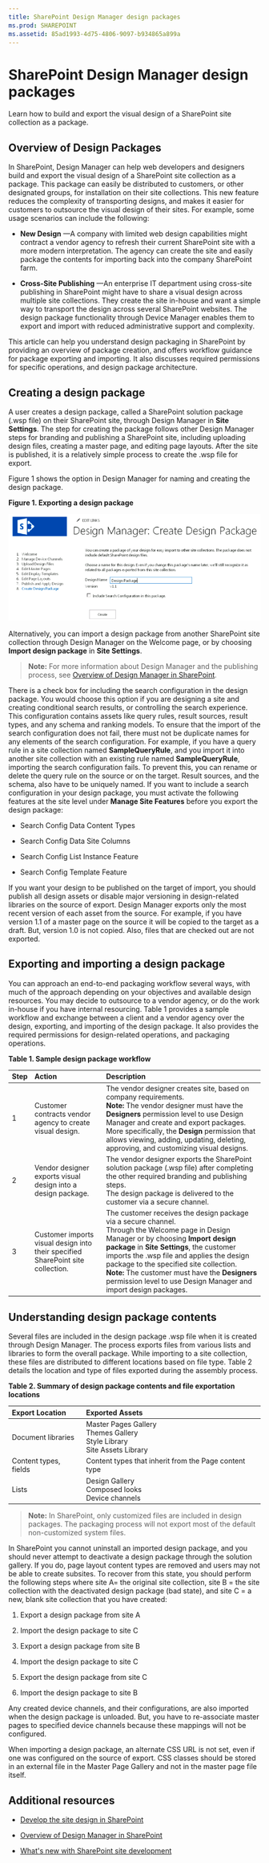 ```yaml
---
title: SharePoint Design Manager design packages
ms.prod: SHAREPOINT
ms.assetid: 85ad1993-4d75-4806-9097-b934865a899a
---
```




# SharePoint Design Manager design packages
Learn how to build and export the visual design of a SharePoint site collection as a package.
## Overview of Design Packages
<a name="int"> </a>

In SharePoint, Design Manager can help web developers and designers build and export the visual design of a SharePoint site collection as a package. This package can easily be distributed to customers, or other designated groups, for installation on their site collections. This new feature reduces the complexity of transporting designs, and makes it easier for customers to outsource the visual design of their sites. For example, some usage scenarios can include the following:
  
    
    

- **New Design** —A company with limited web design capabilities might contract a vendor agency to refresh their current SharePoint site with a more modern interpretation. The agency can create the site and easily package the contents for importing back into the company SharePoint farm.
    
  
- **Cross-Site Publishing** —An enterprise IT department using cross-site publishing in SharePoint might have to share a visual design across multiple site collections. They create the site in-house and want a simple way to transport the design across several SharePoint websites. The design package functionality through Device Manager enables them to export and import with reduced administrative support and complexity.
    
  
This article can help you understand design packaging in SharePoint by providing an overview of package creation, and offers workflow guidance for package exporting and importing. It also discusses required permissions for specific operations, and design package architecture.
  
    
    

## Creating a design package
<a name="package"> </a>

A user creates a design package, called a SharePoint solution package (.wsp file) on their SharePoint site, through Design Manager in **Site Settings**. The step for creating the package follows other Design Manager steps for branding and publishing a SharePoint site, including uploading design files, creating a master page, and editing page layouts. After the site is published, it is a relatively simple process to create the .wsp file for export.
  
    
    
Figure 1 shows the option in Design Manager for naming and creating the design package.
  
    
    

**Figure 1. Exporting a design package**

  
    
    

  
    
    
![Exporting a design package](../../images/sp15Con_DesignPackageExp_Figure1.png)
  
    
    
Alternatively, you can import a design package from another SharePoint site collection through Design Manager on the Welcome page, or by choosing **Import design package** in **Site Settings**.
  
    
    

    
> **Note:**
> For more information about Design Manager and the publishing process, see  [Overview of Design Manager in SharePoint](overview-of-design-manager-in-sharepoint.md). 
  
    
    

There is a check box for including the search configuration in the design package. You would choose this option if you are designing a site and creating conditional search results, or controlling the search experience. This configuration contains assets like query rules, result sources, result types, and any schema and ranking models. To ensure that the import of the search configuration does not fail, there must not be duplicate names for any elements of the search configuration. For example, if you have a query rule in a site collection named **SampleQueryRule**, and you import it into another site collection with an existing rule named **SampleQueryRule**, importing the search configuration fails. To prevent this, you can rename or delete the query rule on the source or on the target. Result sources, and the schema, also have to be uniquely named. If you want to include a search configuration in your design package, you must activate the following features at the site level under **Manage Site Features** before you export the design package:
  
    
    

- Search Config Data Content Types
    
  
- Search Config Data Site Columns
    
  
- Search Config List Instance Feature
    
  
- Search Config Template Feature
    
  
If you want your design to be published on the target of import, you should publish all design assets or disable major versioning in design-related libraries on the source of export. Design Manager exports only the most recent version of each asset from the source. For example, if you have version 1.1 of a master page on the source it will be copied to the target as a draft. But, version 1.0 is not copied. Also, files that are checked out are not exported.
  
    
    

## Exporting and importing a design package
<a name="work"> </a>

You can approach an end-to-end packaging workflow several ways, with much of the approach depending on your objectives and available design resources. You may decide to outsource to a vendor agency, or do the work in-house if you have internal resourcing. Table 1 provides a sample workflow and exchange between a client and a vendor agency over the design, exporting, and importing of the design package. It also provides the required permissions for design-related operations, and packaging operations.
  
    
    

**Table 1. Sample design package workflow**


|**Step**|**Action**|**Description**|
|:-----|:-----|:-----|
|1  <br/> |Customer contracts vendor agency to create visual design.  <br/> | The vendor designer creates site, based on company requirements. <br/> **Note:**  The vendor designer must have the **Designers** permission level to use Design Manager and create and export packages. More specifically, the **Design** permission that allows viewing, adding, updating, deleting, approving, and customizing visual designs.          |
|2  <br/> |Vendor designer exports visual design into a design package.  <br/> | The vendor designer exports the SharePoint solution package (.wsp file) after completing the other required branding and publishing steps. <br/>  The design package is delivered to the customer via a secure channel. <br/> |
|3  <br/> |Customer imports visual design into their specified SharePoint site collection.  <br/> | The customer receives the design package via a secure channel. <br/>  Through the Welcome page in Design Manager or by choosing **Import design package** in **Site Settings**, the customer imports the .wsp file and applies the design package to the specified site collection.  <br/> **Note:**  The customer must have the **Designers** permission level to use Design Manager and import design packages.          |
   

## Understanding design package contents
<a name="packcont"> </a>

Several files are included in the design package .wsp file when it is created through Design Manager. The process exports files from various lists and libraries to form the overall package. While importing to a site collection, these files are distributed to different locations based on file type. Table 2 details the location and type of files exported during the assembly process.
  
    
    

**Table 2. Summary of design package contents and file exportation locations**


|**Export Location**|**Exported Assets**|
|:-----|:-----|
|Document libraries  <br/> | Master Pages Gallery <br/>  Themes Gallery <br/>  Style Library <br/>  Site Assets Library <br/> |
|Content types, fields  <br/> | Content types that inherit from the Page content type <br/> |
|Lists  <br/> | Design Gallery <br/>  Composed looks <br/>  Device channels <br/> |
   

> **Note:**
> In SharePoint, only customized files are included in design packages. The packaging process will not export most of the default non-customized system files. 
  
    
    

In SharePoint you cannot uninstall an imported design package, and you should never attempt to deactivate a design package through the solution gallery. If you do, page layout content types are removed and users may not be able to create subsites. To recover from this state, you should perform the following steps where site A= the original site collection, site B = the site collection with the deactivated design package (bad state), and site C = a new, blank site collection that you have created:
  
    
    

1. Export a design package from site A
    
  
2. Import the design package to site C
    
  
3. Export a design package from site B
    
  
4. Import the design package to site C
    
  
5. Export the design package from site C
    
  
6. Import the design package to site B
    
  
Any created device channels, and their configurations, are also imported when the design package is unloaded. But, you have to re-associate master pages to specified device channels because these mappings will not be configured.
  
    
    
When importing a design package, an alternate CSS URL is not set, even if one was configured on the source of export. CSS classes should be stored in an external file in the Master Page Gallery and not in the master page file itself.
  
    
    

## Additional resources
<a name="addresources"> </a>


-  [Develop the site design in SharePoint](develop-the-site-design-in-sharepoint.md)
    
  
-  [Overview of Design Manager in SharePoint](overview-of-design-manager-in-sharepoint.md)
    
  
-  [What's new with SharePoint site development](what-s-new-with-sharepoint-site-development.md)
    
  
